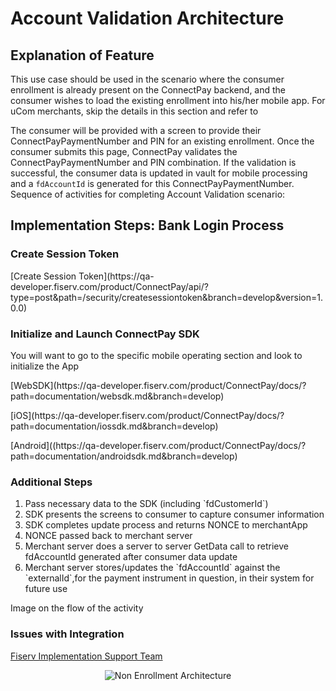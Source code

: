 # Account Validation Architecture
## Explanation of Feature
This use case should be used in the scenario where the consumer enrollment is already present on the ConnectPay backend, and the consumer wishes to load the existing enrollment into his/her mobile app.
For uCom merchants, skip the details in this section and refer to

The consumer will be provided with a screen to provide their ConnectPayPaymentNumber and PIN for an existing enrollment. Once the consumer submits this page, ConnectPay validates the ConnectPayPaymentNumber and PIN combination. If the validation is successful, the consumer data is updated in vault for mobile processing and a `fdAccountId` is generated for this ConnectPayPaymentNumber.
Sequence of activities for completing Account Validation scenario:

## Implementation Steps: Bank Login Process
### Create Session Token 
<p>
[Create Session Token](https://qa-developer.fiserv.com/product/ConnectPay/api/?type=post&path=/security/createsessiontoken&branch=develop&version=1.0.0)
</p>

### Initialize and Launch ConnectPay SDK 
You will want to go to the specific mobile operating section and look to initialize the App
<p>
[WebSDK](https://qa-developer.fiserv.com/product/ConnectPay/docs/?path=documentation/websdk.md&branch=develop)
</p>
<p>
[iOS](https://qa-developer.fiserv.com/product/ConnectPay/docs/?path=documentation/iossdk.md&branch=develop)
</p>
<p>
[Android]((https://qa-developer.fiserv.com/product/ConnectPay/docs/?path=documentation/androidsdk.md&branch=develop)
</p>

### Additional Steps
<ol>
  <li>Pass necessary data to the SDK (including `fdCustomerId`)</li>
  <li>SDK presents the screens to consumer to capture consumer information</li>
  <li>SDK completes update process and returns NONCE to merchantApp</li>
  <li>NONCE passed back to merchant server</li>
  <li>Merchant server does a server to server GetData call to retrieve fdAccountId generated after consumer data update </li>
  <li>Merchant server stores/updates the `fdAccountId` against the `externalId`,for the payment instrument in question, in their system for future use </li>
</ol>
<!-- theme: danger 
If Account Validation call is invoked multiple times for the same consumer and payment number, the consumer will receive a successful response with the same `fdAccountId` for the ConnectPay payment number, every time.
-->
<p>Image on the flow of the activity</p>

### Issues with Integration
[Fiserv Implementation Support Team](mailto:DL-GBL-VASDelivery@fiserv.com)
<center><img src="https://raw.githubusercontent.com/Fiserv/connect-pay/develop/assets/images/Account Validation Architecture.png" alt="Non Enrollment Architecture" class="center"></center>
